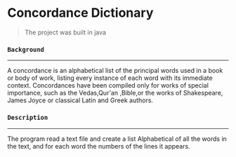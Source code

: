 # Concordance Dictionary

> The project was built in java 


### `Background `
---
A concordance is an alphabetical list of the principal words used in a book or body of work, listing every instance of each word with its immediate context. Concordances have been compiled only for works of special importance, such as the Vedas,Qur'an ,Bible,or the works of Shakespeare, James Joyce or classical Latin and Greek authors.


### `Description `
---
The program read a text file and create a list
Alphabetical of all the words in the text, and for each word the numbers of the lines it appears.


